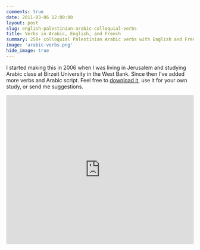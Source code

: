 ```yaml
---
comments: true
date: 2011-03-06 12:00:00
layout: post
slug: english-palestinian-arabic-colloquial-verbs
title: Verbs in Arabic, English, and French
summary: 250+ colloquial Palestinian Arabic verbs with English and French translations
image: 'arabic-verbs.png'
hide_image: true
---
```


I started making this in 2006 when I was living in Jerusalem and studying Arabic class at Birzeit University in the West Bank.
Since then I've added more verbs and Arabic script. Feel free to [download it][], use it for your own study, or send me suggestions.

<iframe width='100%' height='400' frameborder='0'
src='https://docs.google.com/spreadsheet/pub?hl=en&hl=en&key=0AjcxMyPibFlLcExRRllzTGlyNGM0MUVpcmpEWkhxS2c&output=html&widget=true'></iframe>

[download it]: https://docs.google.com/spreadsheet/ccc?key=0AjcxMyPibFlLcExRRllzTGlyNGM0MUVpcmpEWkhxS2c&usp=sharing
